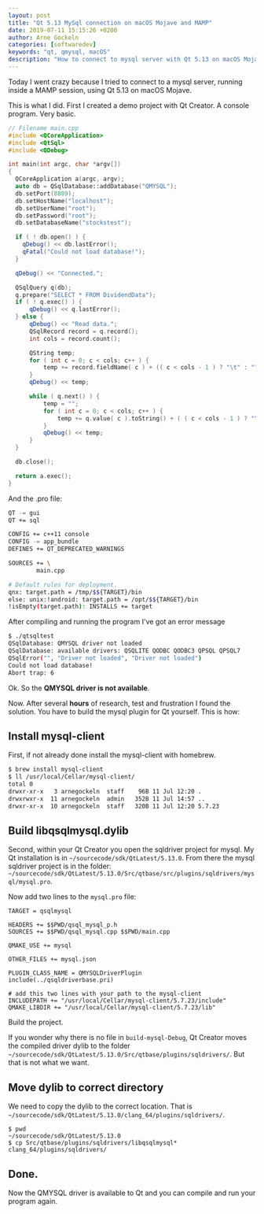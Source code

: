 ```yaml
---
layout: post
title: "Qt 5.13 MySql connection on macOS Mojave and MAMP"
date: 2019-07-11 15:15:26 +0200
author: Arne Gockeln
categories: [softwaredev]
keywords: "qt, qmysql, macOS"
description: "How to connect to mysql server with Qt 5.13 on macOS Mojave."
---
```

Today I went crazy because I tried to connect to a mysql server, running inside a MAMP session, using Qt 5.13 on macOS Mojave. 

This is what I did. First I created a demo project with Qt Creator. A console program. Very basic.

```cpp
// Filename main.cpp
#include <QCoreApplication>
#include <QtSql>
#include <QDebug>

int main(int argc, char *argv[])
{
  QCoreApplication a(argc, argv);
  auto db = QSqlDatabase::addDatabase("QMYSQL");
  db.setPort(8889);
  db.setHostName("localhost");
  db.setUserName("root");
  db.setPassword("root");
  db.setDatabaseName("stockstest");

  if ( ! db.open() ) {
    qDebug() << db.lastError();
    qFatal("Could not load database!");
  }

  qDebug() << "Connected.";

  QSqlQuery q(db);
  q.prepare("SELECT * FROM DividendData");
  if ( ! q.exec() ) {
      qDebug() << q.lastError();
  } else {
      qDebug() << "Read data.";
      QSqlRecord record = q.record();
      int cols = record.count();

      QString temp;
      for ( int c = 0; c < cols; c++ ) {
          temp += record.fieldName( c ) + (( c < cols - 1 ) ? "\t" : "" );
      }
      qDebug() << temp;

      while ( q.next() ) {
          temp = "";
          for ( int c = 0; c < cols; c++ ) {
              temp += q.value( c ).toString() + ( ( c < cols - 1 ) ? "\t" : "" );
          }
          qDebug() << temp;
      }
  }

  db.close();

  return a.exec();
}

```

And the .pro file:

```bash
QT -= gui
QT += sql

CONFIG += c++11 console
CONFIG -= app_bundle
DEFINES += QT_DEPRECATED_WARNINGS

SOURCES += \
        main.cpp

# Default rules for deployment.
qnx: target.path = /tmp/$${TARGET}/bin
else: unix:!android: target.path = /opt/$${TARGET}/bin
!isEmpty(target.path): INSTALLS += target
```

After compiling and running the program I've got an error message

```bash
$ ./qtsqltest 
QSqlDatabase: QMYSQL driver not loaded
QSqlDatabase: available drivers: QSQLITE QODBC QODBC3 QPSQL QPSQL7
QSqlError("", "Driver not loaded", "Driver not loaded")
Could not load database!
Abort trap: 6
```

Ok. So the **QMYSQL driver is not available**. 

Now. After several **hours** of research, test and frustration I found the solution. You have to build the mysql plugin for Qt yourself. This is how:

## Install mysql-client

First, if not already done install the mysql-client with homebrew. 

```bash
$ brew install mysql-client
$ ll /usr/local/Cellar/mysql-client/
total 0
drwxr-xr-x   3 arnegockeln  staff    96B 11 Jul 12:20 .
drwxrwxr-x  11 arnegockeln  admin   352B 11 Jul 14:57 ..
drwxr-xr-x  10 arnegockeln  staff   320B 11 Jul 12:20 5.7.23
```

## Build libqsqlmysql.dylib

Second, within your Qt Creator you open the sqldriver project for mysql. My Qt installation is in `~/sourcecode/sdk/QtLatest/5.13.0`. From there the mysql sqldriver project is in the folder: `~/sourcecode/sdk/QtLatest/5.13.0/Src/qtbase/src/plugins/sqldrivers/mysql/mysql.pro`.

Now add two lines to the `mysql.pro` file:

```
TARGET = qsqlmysql

HEADERS += $$PWD/qsql_mysql_p.h
SOURCES += $$PWD/qsql_mysql.cpp $$PWD/main.cpp

QMAKE_USE += mysql

OTHER_FILES += mysql.json

PLUGIN_CLASS_NAME = QMYSQLDriverPlugin
include(../qsqldriverbase.pri)

# add this two lines with your path to the mysql-client
INCLUDEPATH += "/usr/local/Cellar/mysql-client/5.7.23/include"
QMAKE_LIBDIR += "/usr/local/Cellar/mysql-client/5.7.23/lib"
```

Build the project.

If you wonder why there is no file in `build-mysql-Debug`, Qt Creator moves the compiled driver dylib to the folder `~/sourcecode/sdk/QtLatest/5.13.0/Src/qtbase/plugins/sqldrivers/`. But that is not what we want.

## Move dylib to correct directory

We need to copy the dylib to the correct location. That is `~/sourcecode/sdk/QtLatest/5.13.0/clang_64/plugins/sqldrivers/`.

```
$ pwd
~/sourcecode/sdk/QtLatest/5.13.0
$ cp Src/qtbase/plugins/sqldrivers/libqsqlmysql* clang_64/plugins/sqldrivers/
```

## Done.

Now the QMYSQL driver is available to Qt and you can compile and run your program again. 
